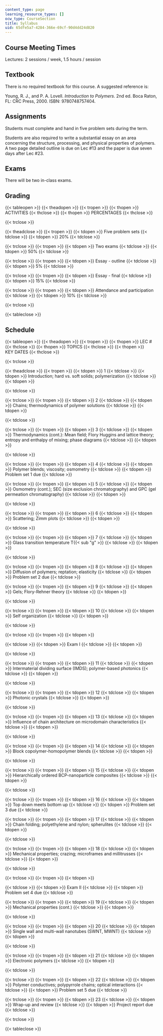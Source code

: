 ```yaml
---
content_type: page
learning_resource_types: []
ocw_type: CourseSection
title: Syllabus
uid: 65dfe5a7-4284-366e-69cf-90d4dd24d820
---
```


Course Meeting Times
--------------------

Lectures: 2 sessions / week, 1.5 hours / session

Textbook
--------

There is no required textbook for this course. A suggested reference is:

Young, R. J., and P. A. Lovell. _Introduction to Polymers_. 2nd ed. Boca Raton, FL: CRC Press, 2000. ISBN: 9780748757404.

Assignments
-----------

Students must complete and hand in five problem sets during the term.

Students are also required to write a substantial essay on an area concerning the structure, processing, and physical properties of polymers. A two page detailed outline is due on Lec #13 and the paper is due seven days after Lec #23.

Exams
-----

There will be two in-class exams.

Grading
-------

{{< tableopen >}}
{{< theadopen >}}
{{< tropen >}}
{{< thopen >}}
ACTIVITIES
{{< thclose >}}
{{< thopen >}}
PERCENTAGES
{{< thclose >}}

{{< trclose >}}

{{< theadclose >}}
{{< tropen >}}
{{< tdopen >}}
Five problem sets
{{< tdclose >}}
{{< tdopen >}}
20%
{{< tdclose >}}

{{< trclose >}}
{{< tropen >}}
{{< tdopen >}}
Two exams
{{< tdclose >}}
{{< tdopen >}}
50%
{{< tdclose >}}

{{< trclose >}}
{{< tropen >}}
{{< tdopen >}}
Essay - outline
{{< tdclose >}}
{{< tdopen >}}
5%
{{< tdclose >}}

{{< trclose >}}
{{< tropen >}}
{{< tdopen >}}
Essay - final
{{< tdclose >}}
{{< tdopen >}}
15%
{{< tdclose >}}

{{< trclose >}}
{{< tropen >}}
{{< tdopen >}}
Attendance and participation
{{< tdclose >}}
{{< tdopen >}}
10%
{{< tdclose >}}

{{< trclose >}}

{{< tableclose >}}

  

Schedule
--------

{{< tableopen >}}
{{< theadopen >}}
{{< tropen >}}
{{< thopen >}}
LEC #
{{< thclose >}}
{{< thopen >}}
TOPICS
{{< thclose >}}
{{< thopen >}}
KEY DATES
{{< thclose >}}

{{< trclose >}}

{{< theadclose >}}
{{< tropen >}}
{{< tdopen >}}
1
{{< tdclose >}}
{{< tdopen >}}
Introduction; hard vs. soft solids; polymerization
{{< tdclose >}}
{{< tdopen >}}

{{< tdclose >}}

{{< trclose >}}
{{< tropen >}}
{{< tdopen >}}
2
{{< tdclose >}}
{{< tdopen >}}
Chains; thermodynamics of polymer solutions
{{< tdclose >}}
{{< tdopen >}}

{{< tdclose >}}

{{< trclose >}}
{{< tropen >}}
{{< tdopen >}}
3
{{< tdclose >}}
{{< tdopen >}}
Thermodynamics (cont.): Mean field; Flory Huggins and lattice theory; entropy and enthalpy of mixing; phase diagrams
{{< tdclose >}}
{{< tdopen >}}

{{< tdclose >}}

{{< trclose >}}
{{< tropen >}}
{{< tdopen >}}
4
{{< tdclose >}}
{{< tdopen >}}
Polymer blends; viscosity; osmometry
{{< tdclose >}}
{{< tdopen >}}
Problem set 1 due
{{< tdclose >}}

{{< trclose >}}
{{< tropen >}}
{{< tdopen >}}
5
{{< tdclose >}}
{{< tdopen >}}
Osmometry (cont.); SEC (size exclusion chromatography) and GPC (gel permeation chromatography)
{{< tdclose >}}
{{< tdopen >}}

{{< tdclose >}}

{{< trclose >}}
{{< tropen >}}
{{< tdopen >}}
6
{{< tdclose >}}
{{< tdopen >}}
Scattering; Zimm plots
{{< tdclose >}}
{{< tdopen >}}

{{< tdclose >}}

{{< trclose >}}
{{< tropen >}}
{{< tdopen >}}
7
{{< tdclose >}}
{{< tdopen >}}
Glass transition temperature T{{< sub "g" >}}
{{< tdclose >}}
{{< tdopen >}}

{{< tdclose >}}

{{< trclose >}}
{{< tropen >}}
{{< tdopen >}}
8
{{< tdclose >}}
{{< tdopen >}}
Diffusion of polymers; reptation; elasticity
{{< tdclose >}}
{{< tdopen >}}
Problem set 2 due
{{< tdclose >}}

{{< trclose >}}
{{< tropen >}}
{{< tdopen >}}
9
{{< tdclose >}}
{{< tdopen >}}
Gels; Flory-Rehner theory
{{< tdclose >}}
{{< tdopen >}}

{{< tdclose >}}

{{< trclose >}}
{{< tropen >}}
{{< tdopen >}}
10
{{< tdclose >}}
{{< tdopen >}}
Self organization
{{< tdclose >}}
{{< tdopen >}}

{{< tdclose >}}

{{< trclose >}}
{{< tropen >}}
{{< tdopen >}}

{{< tdclose >}}
{{< tdopen >}}
Exam I
{{< tdclose >}}
{{< tdopen >}}

{{< tdclose >}}

{{< trclose >}}
{{< tropen >}}
{{< tdopen >}}
11
{{< tdclose >}}
{{< tdopen >}}
Intermaterial dividing surface (IMDS); polymer-based photonics
{{< tdclose >}}
{{< tdopen >}}

{{< tdclose >}}

{{< trclose >}}
{{< tropen >}}
{{< tdopen >}}
12
{{< tdclose >}}
{{< tdopen >}}
Photonic crystals
{{< tdclose >}}
{{< tdopen >}}

{{< tdclose >}}

{{< trclose >}}
{{< tropen >}}
{{< tdopen >}}
13
{{< tdclose >}}
{{< tdopen >}}
Influence of chain architecture on microdomain characteristics
{{< tdclose >}}
{{< tdopen >}}

{{< tdclose >}}

{{< trclose >}}
{{< tropen >}}
{{< tdopen >}}
14
{{< tdclose >}}
{{< tdopen >}}
Block copolymer-homopolymer blends
{{< tdclose >}}
{{< tdopen >}}

{{< tdclose >}}

{{< trclose >}}
{{< tropen >}}
{{< tdopen >}}
15
{{< tdclose >}}
{{< tdopen >}}
Hierarchically ordered BCP-nanoparticle composites
{{< tdclose >}}
{{< tdopen >}}

{{< tdclose >}}

{{< trclose >}}
{{< tropen >}}
{{< tdopen >}}
16
{{< tdclose >}}
{{< tdopen >}}
Top down meets bottom up
{{< tdclose >}}
{{< tdopen >}}
Problem set 3 due
{{< tdclose >}}

{{< trclose >}}
{{< tropen >}}
{{< tdopen >}}
17
{{< tdclose >}}
{{< tdopen >}}
Chain folding; polyethylene and nylon; spherulites
{{< tdclose >}}
{{< tdopen >}}

{{< tdclose >}}

{{< trclose >}}
{{< tropen >}}
{{< tdopen >}}
18
{{< tdclose >}}
{{< tdopen >}}
Mechanical properties; crazing; microframes and millitrusses
{{< tdclose >}}
{{< tdopen >}}

{{< tdclose >}}

{{< trclose >}}
{{< tropen >}}
{{< tdopen >}}

{{< tdclose >}}
{{< tdopen >}}
Exam II
{{< tdclose >}}
{{< tdopen >}}
Problem set 4 due
{{< tdclose >}}

{{< trclose >}}
{{< tropen >}}
{{< tdopen >}}
19
{{< tdclose >}}
{{< tdopen >}}
Mechanical properties (cont.)
{{< tdclose >}}
{{< tdopen >}}

{{< tdclose >}}

{{< trclose >}}
{{< tropen >}}
{{< tdopen >}}
20
{{< tdclose >}}
{{< tdopen >}}
Single wall and multi-wall nanotubes (SWNT, MWNT)
{{< tdclose >}}
{{< tdopen >}}

{{< tdclose >}}

{{< trclose >}}
{{< tropen >}}
{{< tdopen >}}
21
{{< tdclose >}}
{{< tdopen >}}
Electronic polymers
{{< tdclose >}}
{{< tdopen >}}

{{< tdclose >}}

{{< trclose >}}
{{< tropen >}}
{{< tdopen >}}
22
{{< tdclose >}}
{{< tdopen >}}
Polymer conductives; polypyrrole chains; optical interactions
{{< tdclose >}}
{{< tdopen >}}
Problem set 5 due
{{< tdclose >}}

{{< trclose >}}
{{< tropen >}}
{{< tdopen >}}
23
{{< tdclose >}}
{{< tdopen >}}
Wrap-up and review
{{< tdclose >}}
{{< tdopen >}}
Project report due
{{< tdclose >}}

{{< trclose >}}

{{< tableclose >}}